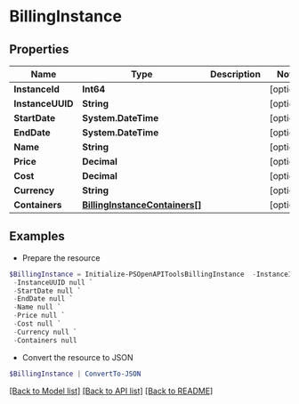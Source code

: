# BillingInstance
## Properties

Name | Type | Description | Notes
------------ | ------------- | ------------- | -------------
**InstanceId** | **Int64** |  | [optional] 
**InstanceUUID** | **String** |  | [optional] 
**StartDate** | **System.DateTime** |  | [optional] 
**EndDate** | **System.DateTime** |  | [optional] 
**Name** | **String** |  | [optional] 
**Price** | **Decimal** |  | [optional] 
**Cost** | **Decimal** |  | [optional] 
**Currency** | **String** |  | [optional] 
**Containers** | [**BillingInstanceContainers[]**](BillingInstanceContainers.md) |  | [optional] 

## Examples

- Prepare the resource
```powershell
$BillingInstance = Initialize-PSOpenAPIToolsBillingInstance  -InstanceId null `
 -InstanceUUID null `
 -StartDate null `
 -EndDate null `
 -Name null `
 -Price null `
 -Cost null `
 -Currency null `
 -Containers null
```

- Convert the resource to JSON
```powershell
$BillingInstance | ConvertTo-JSON
```

[[Back to Model list]](../README.md#documentation-for-models) [[Back to API list]](../README.md#documentation-for-api-endpoints) [[Back to README]](../README.md)

